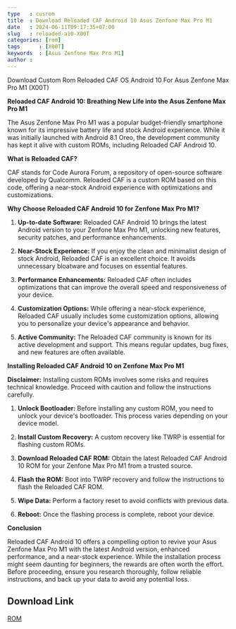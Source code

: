 ```yaml
---
type   : cusrom
title  : Download Reloaded CAF Android 10 Asus Zenfone Max Pro M1
date   : 2024-06-11T09:17:35+07:00
slug   : reloaded-a10-X00T
categories: [rom]
tags      : [X00T]
keywords  : [Asus Zenfone Max Pro M1]
author :
---
```


Download Custom Rom Reloaded CAF OS Android 10 For Asus Zenfone Max Pro M1 (X00T)

**Reloaded CAF Android 10: Breathing New Life into the Asus Zenfone Max Pro M1**

The Asus Zenfone Max Pro M1 was a popular budget-friendly smartphone known for its impressive battery life and stock Android experience. While it was initially launched with Android 8.1 Oreo, the development community has kept it alive with custom ROMs, including Reloaded CAF Android 10.

**What is Reloaded CAF?**

CAF stands for Code Aurora Forum, a repository of open-source software developed by Qualcomm. Reloaded CAF is a custom ROM based on this code, offering a near-stock Android experience with optimizations and customizations.

**Why Choose Reloaded CAF Android 10 for Zenfone Max Pro M1?**

1. **Up-to-date Software:** Reloaded CAF Android 10 brings the latest Android version to your Zenfone Max Pro M1, unlocking new features, security patches, and performance enhancements.

2. **Near-Stock Experience:** If you enjoy the clean and minimalist design of stock Android, Reloaded CAF is an excellent choice. It avoids unnecessary bloatware and focuses on essential features.

3. **Performance Enhancements:** Reloaded CAF often includes optimizations that can improve the overall speed and responsiveness of your device.

4. **Customization Options:** While offering a near-stock experience, Reloaded CAF usually includes some customization options, allowing you to personalize your device's appearance and behavior.

5. **Active Community:** The Reloaded CAF community is known for its active development and support. This means regular updates, bug fixes, and new features are often available.

**Installing Reloaded CAF Android 10 on Zenfone Max Pro M1**

**Disclaimer:** Installing custom ROMs involves some risks and requires technical knowledge. Proceed with caution and follow the instructions carefully.

1. **Unlock Bootloader:** Before installing any custom ROM, you need to unlock your device's bootloader. This process varies depending on your device model.

2. **Install Custom Recovery:** A custom recovery like TWRP is essential for flashing custom ROMs.

3. **Download Reloaded CAF ROM:** Obtain the latest Reloaded CAF Android 10 ROM for your Zenfone Max Pro M1 from a trusted source.

4. **Flash the ROM:** Boot into TWRP recovery and follow the instructions to flash the Reloaded CAF ROM.

5. **Wipe Data:** Perform a factory reset to avoid conflicts with previous data.

6. **Reboot:** Once the flashing process is complete, reboot your device.

**Conclusion**

Reloaded CAF Android 10 offers a compelling option to revive your Asus Zenfone Max Pro M1 with the latest Android version, enhanced performance, and a near-stock experience. While the installation process might seem daunting for beginners, the rewards are often worth the effort. Before proceeding, ensure you research thoroughly, follow reliable instructions, and back up your data to avoid any potential loss.



## Download Link
[ROM](https://sourceforge.net/project/reloaded-caf/X00T/)


